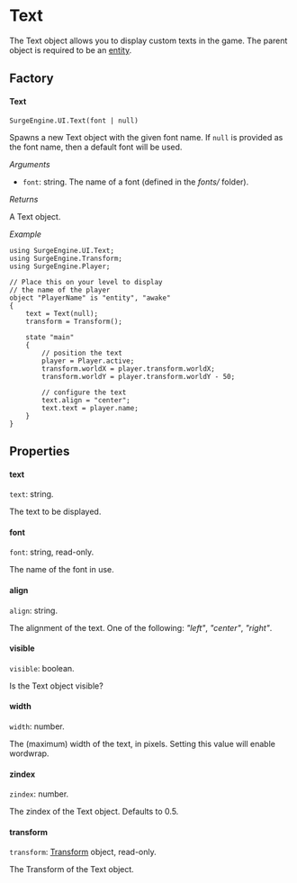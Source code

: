 Text
====

The Text object allows you to display custom texts in the game. The parent object is required to be an [entity](entity).

Factory
-------

#### Text

`SurgeEngine.UI.Text(font | null)`

Spawns a new Text object with the given font name. If `null` is provided as the font name, then a default font will be used.

*Arguments*

* `font`: string. The name of a font (defined in the *fonts/* folder).

*Returns*

A Text object.

*Example*
```
using SurgeEngine.UI.Text;
using SurgeEngine.Transform;
using SurgeEngine.Player;

// Place this on your level to display
// the name of the player
object "PlayerName" is "entity", "awake"
{
    text = Text(null);
    transform = Transform();

    state "main"
    {
        // position the text
        player = Player.active;
        transform.worldX = player.transform.worldX;
        transform.worldY = player.transform.worldY - 50;

        // configure the text
        text.align = "center";
        text.text = player.name;
    }
}
```



Properties
----------

#### text

`text`: string.

The text to be displayed.

#### font

`font`: string, read-only.

The name of the font in use.

#### align

`align`: string.

The alignment of the text. One of the following: *"left"*, *"center"*, *"right"*.

#### visible

`visible`: boolean.

Is the Text object visible?

#### width

`width`: number.

The (maximum) width of the text, in pixels. Setting this value will enable wordwrap.

#### zindex

`zindex`: number.

The zindex of the Text object. Defaults to 0.5.

#### transform

`transform`: [Transform](transform) object, read-only.

The Transform of the Text object.
